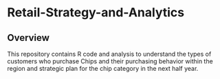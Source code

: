 # Retail-Strategy-and-Analytics

## Overview

This repository contains R code and analysis to understand the types of customers who purchase Chips and their purchasing behavior within the region and strategic plan for the chip category in the next half year.